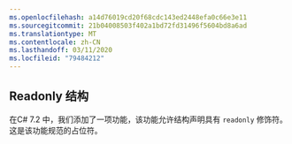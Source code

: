 ```yaml
---
ms.openlocfilehash: a14d76019cd20f68cdc143ed2448efa0c66e3e11
ms.sourcegitcommit: 21b04008503f402a1bd72fd31496f5604bd8a6ad
ms.translationtype: MT
ms.contentlocale: zh-CN
ms.lasthandoff: 03/11/2020
ms.locfileid: "79484212"
---
```

## <a name="readonly-structs"></a>Readonly 结构

在C# 7.2 中，我们添加了一项功能，该功能允许结构声明具有 `readonly` 修饰符。  这是该功能规范的占位符。
